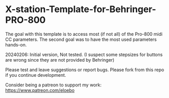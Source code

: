 # X-station-Template-for-Behringer-PRO-800

The goal with this template is to access most (if not all) of the Pro-800 midi CC parameters.
The second goal was to have the most used parameters hands-on.

20240206: Initial version, Not tested. (I suspect some stepsizes for buttons are wrong since they are not provided by Behringer)

Please test and leave suggestions or report bugs. Please fork from this repo if you continue development.

Consider being a patreon to support my work: https://www.patreon.com/eloebo
